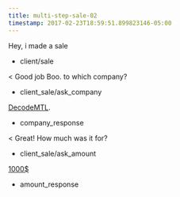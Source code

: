 ```yaml
---
title: multi-step-sale-02
timestamp: 2017-02-23T18:59:51.899823146-05:00
---
```


Hey, i made a sale
* client/sale

< Good job Boo. to which company?
* client_sale/ask_company

[DecodeMTL](company_name).
* company_response

< Great! How much was it for?
* client_sale/ask_amount

[1000$](amount_of_money)
* amount_response
